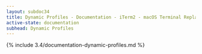 ```yaml
---
layout: subdoc34
title: Dynamic Profiles - Documentation - iTerm2 - macOS Terminal Replacement
active-state: documentation
subhead: Dynamic Profiles
---
```

{% include 3.4/documentation-dynamic-profiles.md %}

